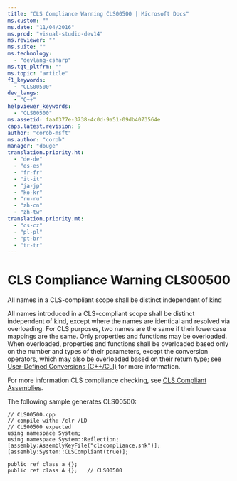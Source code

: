 ```yaml
---
title: "CLS Compliance Warning CLS00500 | Microsoft Docs"
ms.custom: ""
ms.date: "11/04/2016"
ms.prod: "visual-studio-dev14"
ms.reviewer: ""
ms.suite: ""
ms.technology: 
  - "devlang-csharp"
ms.tgt_pltfrm: ""
ms.topic: "article"
f1_keywords: 
  - "CLS00500"
dev_langs: 
  - "C++"
helpviewer_keywords: 
  - "CLS00500"
ms.assetid: faaf377e-3738-4c0d-9a51-09db4073564e
caps.latest.revision: 9
author: "corob-msft"
ms.author: "corob"
manager: "douge"
translation.priority.ht: 
  - "de-de"
  - "es-es"
  - "fr-fr"
  - "it-it"
  - "ja-jp"
  - "ko-kr"
  - "ru-ru"
  - "zh-cn"
  - "zh-tw"
translation.priority.mt: 
  - "cs-cz"
  - "pl-pl"
  - "pt-br"
  - "tr-tr"
---
```

# CLS Compliance Warning CLS00500
All names in a CLS-compliant scope shall be distinct independent of kind  
  
 All names introduced in a CLS-compliant scope shall be distinct independent of kind, except where the names are identical and resolved via overloading. For CLS purposes, two names are the same if their lowercase mappings are the same. Only properties and functions may be overloaded. When overloaded, properties and functions shall be overloaded based only on the number and types of their parameters, except the conversion operators, which may also be overloaded based on their return type; see [User-Defined Conversions (C++/CLI)](/visual-cpp/dotnet/user-defined-conversions-cpp-cli) for more information.  
  
 For more information CLS compliance checking, see [CLS Compliant Assemblies](http://msdn.microsoft.com/en-us/3320b57e-ea55-4697-a17d-f509a36a3c93).  
  
 The following sample generates CLS00500:  
  
```  
// CLS00500.cpp  
// compile with: /clr /LD  
// CLS00500 expected  
using namespace System;  
using namespace System::Reflection;  
[assembly:AssemblyKeyFile("clscompliance.snk")];  
[assembly:System::CLSCompliant(true)];  
  
public ref class a {};  
public ref class A {};   // CLS00500  
```